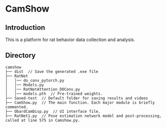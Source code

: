 # CamShow

## Introduction

This is a platform for rat behavior data collection and analysis.

## Directory

```
camshow
├── dist  // Save the generated .exe file
├── RatNet
│   │── do_conv_pytorch.py
│   │── Models.py
│   │── RatNetAttention_DOConv.py
│   │── models.pth  // Pre-trained weights.
├── Saved-test  // Default folder for saving results and videos
├── CamShow.py  // The main function. Each major module is briefly commented.
├── ObardCamDisp.py  // UI interface file.
├── RatNet1.py  // Pose estimation network model and post-processing, called at line 575 in Camshow.py.
```